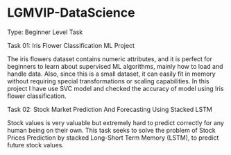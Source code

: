 # LGMVIP-DataScience

Type: Beginner Level Task

Task 01: Iris Flower Classification ML Project

The iris flowers dataset contains numeric attributes, and it is perfect for beginners to learn about supervised ML algorithms, mainly how to load and handle data. Also, since this is a small dataset, it can easily fit in memory without requiring special transformations or scaling capabilities. In this project I have use SVC model and checked the accuracy of model using Iris flower classification.

Task 02: Stock Market Prediction And Forecasting Using Stacked LSTM

Stock values is very valuable but extremely hard to predict correctly for any human being on their own. This task seeks to solve the problem of Stock Prices Prediction by stacked Long-Short Term Memory (LSTM), to predict future stock values.
